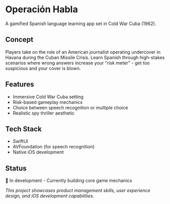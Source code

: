 # Operación Habla

A gamified Spanish language learning app set in Cold War Cuba (1962).

## Concept
Players take on the role of an American journalist operating undercover in Havana during the Cuban Missile Crisis. Learn Spanish through high-stakes scenarios where wrong answers increase your "risk meter" - get too suspicious and your cover is blown.

## Features
- Immersive Cold War Cuba setting
- Risk-based gameplay mechanics
- Choice between speech recognition or multiple choice
- Realistic spy thriller aesthetic

## Tech Stack
- SwiftUI
- AVFoundation (for speech recognition)
- Native iOS development

## Status
🚧 In development - Currently building core game mechanics

*This project showcases product management skills, user experience design, and iOS development capabilities.*
